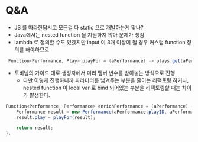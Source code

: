# Q&A

- JS 를 따라한답시고 모든걸 다 static 으로 개발하는게 맞나?
- Java에서는 nested function 을 지원하지 않아 문제가 생김
- lambda 로 정의할 수도 있겠지만 input 이 3개 이상이 될 경우 커스텀 function 정의를 해야하므로

```java
 Function<Performance, Play> playFor = (aPerformance) -> plays.get(aPerformance.playID);
```

- 토비님의 가이드 대로 생성자에서 미리 멤버 변수를 받아놓는 방식으로 진행
  - 다만 이렇게 진행하니까 파라미터를 넘겨주는 부분을 줄이는 리팩토링 하거나, nested function 이 local var 로 bind 되어있는 부분을 리팩토링할 때는 차이가 발생한다.

```java
Function<Performance, Performance> enrichPerformance = (aPerformance) -> {
    Performance result = new Performance(aPerformance.playID, aPerformance.audience, null);
    result.play = playFor(result);

    return result;
};
```
